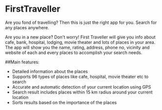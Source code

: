 # FirstTraveller
Are you fond of travelling? Then this is just the right app for you. Search for any places anywhere.   

Are you in a new place? Don't worry! First Traveller will give you info about cafe, bank, hospital, lodging, movie theater and lots of places in your area. The app will show you the name, rating, address, phone no, vicinity and website of each and every places to accomplish your search needs.  

##Main features: 
- Detailed information about the places 
- Supports 96 types of places like cafe, hospital, movie theater etc to search 
- Accurate and automatic detection of your current location using GPS 
- Search result includes places within 15 km radius around your current location 
- Sorts results based on the importance of the places

